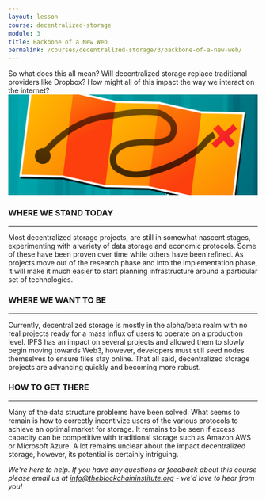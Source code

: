 ```yaml
---
layout: lesson
course: decentralized-storage
module: 3
title: Backbone of a New Web
permalink: /courses/decentralized-storage/3/backbone-of-a-new-web/
---
```

<span class="openingParagraph">	
So what does this all mean? Will decentralized storage replace traditional providers like Dropbox? How might all of this impact the way we interact on the internet?
</span>

<img src="/assets/img/courses/decentralized-storage/WhereWhereHow-01.png" />

<h3>WHERE WE STAND TODAY</h3>
<hr />
Most decentralized storage projects, are still in somewhat nascent stages, experimenting with a variety of data storage and economic protocols. Some of these have been proven over time while others have been refined. As projects move out of the research phase and into the implementation phase, it will make it much easier to start planning infrastructure around a particular set of technologies.

<h3>WHERE WE WANT TO BE</h3>
<hr />
Currently, decentralized storage is mostly in the alpha/beta realm with no real projects ready for a mass influx of users to operate on a production level. IPFS has an impact on several projects and allowed them to slowly begin moving towards Web3, however, developers must still seed nodes themselves to ensure files stay online. That all said, decentralized storage projects are advancing quickly and becoming more robust.

<h3>HOW TO GET THERE</h3>
<hr />
Many of the data structure problems have been solved. What seems to remain is how to correctly incentivize users of the various protocols to achieve an optimal market for storage. It remains to be seen if excess capacity can be competitive with traditional storage such as Amazon AWS or Microsoft Azure. A lot remains unclear about the impact decentralized storage, however, its potential is certainly intriguing.


<em>We're here to help. If you have any questions or feedback about this course please email us at info@theblockchaininstitute.org - we'd love to hear from you!</em>
